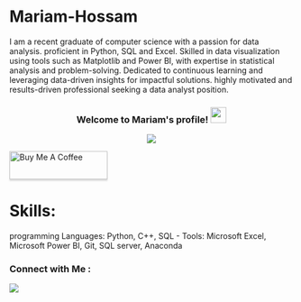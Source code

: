 

# Mariam-Hossam
I am a recent graduate of computer science with a passion for data analysis. proficient in Python, SQL and Excel. Skilled in data visualization using tools such as Matplotlib and Power BI, with expertise in statistical analysis
and problem-solving. Dedicated to continuous learning and leveraging data-driven insights for impactful solutions.
highly motivated and results-driven professional seeking a data analyst position.


<h3 align="center">
  Welcome to Mariam's profile!
   <img src="https://media.giphy.com/media/hvRJCLFzcasrR4ia7z/giphy.gif" width="28">
</h3>


<p align="center">
  <a href="https://github.com/DenverCoder1/readme-typing-svg"><img src="https://readme-typing-svg.herokuapp.com/?lines=Data%20analyst%20;Always%20learning%20new%20things&font=Fira%20Code&center=true&width=440&height=45&color=f75c7e&vCenter=true&size=22"></a>
</p>
<a href="https://www.buymeacoffee.com" target="_blank"><img src="https://cdn.buymeacoffee.com/buttons/v2/lato-orange.png" alt="Buy Me A Coffee" style="height: 50px !important;width: 174px !important;box-shadow: 0px 3px 2px 0px rgba(190, 190, 190, 0.5) !important;-webkit-box-shadow: 0px 3px 2px 0px rgba(190, 190, 190, 0.5) !important;" ></a>


# Skills:

programming Languages: Python, C++, SQL -
Tools: Microsoft Excel,  Microsoft Power BI, Git, SQL server, Anaconda



### Connect with Me :

<a href="https://www.linkedin.com/in/mariam-hossam-goda/" target="_blank"><img src="https://img.shields.io/badge/-mariam%20hossam-0077B5?style=for-the-badge&logo=Linkedin&logoColor=white"/></a>



